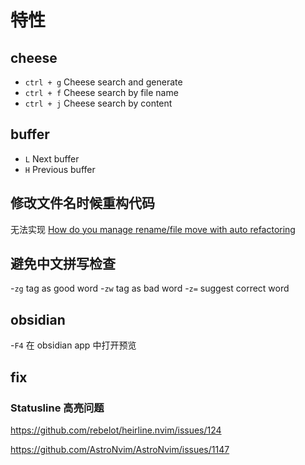 # 特性

## cheese

- `ctrl + g` Cheese search and generate
- `ctrl + f` Cheese search by file name
- `ctrl + j` Cheese search by content

## buffer

- `L` Next buffer
- `H` Previous buffer

## 修改文件名时候重构代码

无法实现 [How do you manage rename/file move with auto refactoring](https://www.reddit.com/r/neovim/comments/ywoejc/how_do_you_manage_renamefile_move_with_auto/)

## 避免中文拼写检查

-`zg` tag as good word
-`zw` tag as bad word
-`z=` suggest correct word

## obsidian

-`F4` 在 obsidian app 中打开预览

## fix 

### Statusline 高亮问题

https://github.com/rebelot/heirline.nvim/issues/124

https://github.com/AstroNvim/AstroNvim/issues/1147

